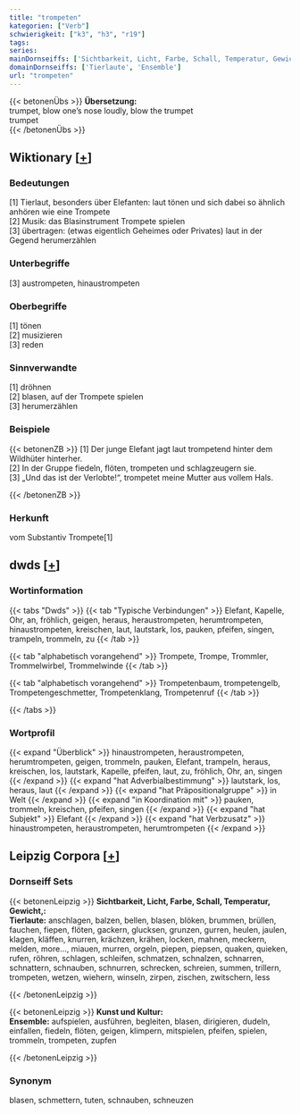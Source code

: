 ```yaml
---
title: "trompeten"
kategorien: ["Verb"]
schwierigkeit: ["k3", "h3", "r19"]
tags:
series:
mainDornseiffs: ['Sichtbarkeit, Licht, Farbe, Schall, Temperatur, Gewicht,', 'Kunst und Kultur']
domainDornseiffs: ['Tierlaute', 'Ensemble']
url: "trompeten"
---
```


{{< betonenÜbs >}}
**Übersetzung:**  
trumpet, blow one’s nose loudly, blow  the trumpet  
trumpet  
{{< /betonenÜbs >}}

## Wiktionary [[+](https://de.wiktionary.org/wiki/trompeten)]

### Bedeutungen
[1] Tierlaut, besonders über Elefanten: laut tönen und sich dabei so ähnlich anhören wie eine Trompete  
[2] Musik: das Blasinstrument Trompete spielen  
[3] übertragen: (etwas eigentlich Geheimes oder Privates) laut in der Gegend herumerzählen  

### Unterbegriffe
[3] austrompeten, hinaustrompeten  

### Oberbegriffe
[1] tönen  
[2] musizieren  
[3] reden  

### Sinnverwandte
[1] dröhnen  
[2] blasen, auf der Trompete spielen  
[3] herumerzählen  

### Beispiele
{{< betonenZB >}}
[1] Der junge Elefant jagt laut trompetend hinter dem Wildhüter hinterher.  
[2] In der Gruppe fiedeln, flöten, trompeten und schlagzeugern sie.  
[3] „Und das ist der Verlobte!“, trompetet meine Mutter aus vollem Hals.  

{{< /betonenZB >}}
### Herkunft
vom Substantiv Trompete[1]  



## dwds [[+](https://www.dwds.de/wb/trompeten)]

### Wortinformation
{{< tabs "Dwds" >}}
{{< tab "Typische Verbindungen" >}}
Elefant, Kapelle, Ohr, an, fröhlich, geigen, heraus, heraustrompeten, herumtrompeten, hinaustrompeten, kreischen, laut, lautstark, los, pauken, pfeifen, singen, trampeln, trommeln, zu
{{< /tab >}}

{{< tab "alphabetisch vorangehend" >}}
Trompete, Trompe, Trommler, Trommelwirbel, Trommelwinde
{{< /tab >}}

{{< tab "alphabetisch vorangehend" >}}
Trompetenbaum, trompetengelb, Trompetengeschmetter, Trompetenklang, Trompetenruf
{{< /tab >}}

{{< /tabs >}}

### Wortprofil
{{< expand "Überblick" >}} hinaustrompeten, heraustrompeten, herumtrompeten, geigen, trommeln, pauken, Elefant, trampeln, heraus, kreischen, los, lautstark, Kapelle, pfeifen, laut, zu, fröhlich, Ohr, an, singen {{< /expand >}}
{{< expand "hat Adverbialbestimmung" >}} lautstark, los, heraus, laut {{< /expand >}}
{{< expand "hat Präpositionalgruppe" >}} in Welt {{< /expand >}}
{{< expand "in Koordination mit" >}} pauken, trommeln, kreischen, pfeifen, singen {{< /expand >}}
{{< expand "hat Subjekt" >}} Elefant {{< /expand >}}
{{< expand "hat Verbzusatz" >}} hinaustrompeten, heraustrompeten, herumtrompeten {{< /expand >}}

## Leipzig Corpora [[+](https://corpora.uni-leipzig.de/en/res?word=trompeten&corpusId=deu_newscrawl-public_2018)]

### Dornseiff Sets
{{< betonenLeipzig >}}
**Sichtbarkeit, Licht, Farbe, Schall, Temperatur, Gewicht,:**  
**Tierlaute:** anschlagen, balzen, bellen, blasen, blöken, brummen, brüllen, fauchen, fiepen, flöten, gackern, glucksen, grunzen, gurren, heulen, jaulen, klagen, kläffen, knurren, krächzen, krähen, locken, mahnen, meckern, melden, more..., miauen, murren, orgeln, piepen, piepsen, quaken, quieken, rufen, röhren, schlagen, schleifen, schmatzen, schnalzen, schnarren, schnattern, schnauben, schnurren, schrecken, schreien, summen, trillern, trompeten, wetzen, wiehern, winseln, zirpen, zischen, zwitschern, less  

{{< /betonenLeipzig >}}


{{< betonenLeipzig >}}
**Kunst und Kultur:**  
**Ensemble:** aufspielen, ausführen, begleiten, blasen, dirigieren, dudeln, einfallen, fiedeln, flöten, geigen, klimpern, mitspielen, pfeifen, spielen, trommeln, trompeten, zupfen  

{{< /betonenLeipzig >}}

### Synonym
blasen, schmettern, tuten, schnauben, schneuzen

